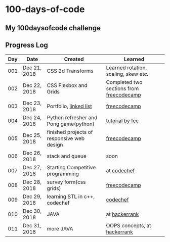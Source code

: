 # 100-days-of-code
My 100daysofcode challenge
---
## Progress Log

| Day | Date | Created | Learned |
| --- | --- | --- | --- |
| 001 | Dec 21, 2018 | CSS 2d Transforms | Learned rotation, scaling, skew etc. |
| 002 | Dec 22, 2018 | CSS Flexbox and Grids | Completed two sections from [freecodecamp](https://learn.freecodecamp.org/) |
| 003 | Dec 23, 2018 | Portfolio, [linked list](https://github.com/sishubjoshi/dsa) | [freecodecamp](https://learn.freecodecamp.org/) |
| 004 | Dec 24, 2018 | Python refresher and Pong game(python) | [tutorial by fcc](https://www.youtube.com/watch?v=C6jJg9Zan7) |
| 005 | Dec 25, 2018 | finished projects of responsive web design | [freecodecamp](https://learn.freecodecamp.org/) |
| 006 | Dec 26, 2018 | stack and queue | soon |
| 007 | Dec 27, 2018 | Starting Competitive programming | at [codechef](https://codechef.com) |
| 008 | Dec 28, 2018 | survey form(css grids) | [freecodecamp](https://learn.freecodecamp.org/) |
| 009 | Dec 29, 2018 | learning STL in c++, codechef | [codechef](https://codechef.com) |
| 010 | Dec 30, 2018 | JAVA | at [hackerrank](https://hackerrank.com) |
| 011 | Dec 31, 2018 | more JAVA | OOPS concepts, at [hackerrank](https://hackerrank.com) |


